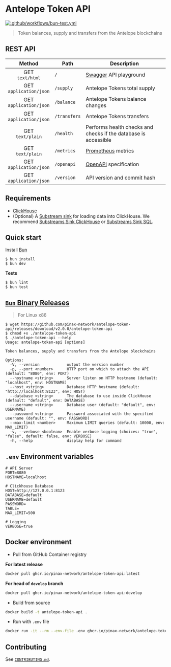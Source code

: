 # Antelope Token API

[![.github/workflows/bun-test.yml](https://github.com/pinax-network/antelope-token-api/actions/workflows/bun-test.yml/badge.svg)](https://github.com/pinax-network/antelope-token-api/actions/workflows/bun-test.yml)

> Token balances, supply and transfers from the Antelope blockchains

## REST API

| Method | Path | Description |
| :---: | --- | --- |
| GET <br>`text/html` | `/` | [Swagger](https://swagger.io/) API playground |
| GET <br>`application/json` | `/supply` | Antelope Tokens total supply |
| GET <br>`application/json` | `/balance` | Antelope Tokens balance changes |
| GET <br>`application/json` | `/transfers` | Antelope Tokens transfers |
| GET <br>`text/plain` | `/health` | Performs health checks and checks if the database is accessible |
| GET <br>`text/plain` | `/metrics` | [Prometheus](https://prometheus.io/) metrics |
| GET <br>`application/json` | `/openapi` | [OpenAPI](https://www.openapis.org/) specification |
| GET <br>`application/json` | `/version` | API version and commit hash |

## Requirements

- [ClickHouse](clickhouse.com/)
- (Optional) A [Substream sink](https://substreams.streamingfast.io/reference-and-specs/glossary#sink) for loading data into ClickHouse. We recommend [Substreams Sink ClickHouse](https://github.com/pinax-network/substreams-sink-clickhouse/) or [Substreams Sink SQL](https://github.com/streamingfast/substreams-sink-sql).

## Quick start

Install [Bun](https://bun.sh/)

```console
$ bun install
$ bun dev
```

**Tests**
```console
$ bun lint
$ bun test
```

## [`Bun` Binary Releases](https://github.com/pinax-network/antelope-token-api/releases)

> For Linux x86

```console
$ wget https://github.com/pinax-network/antelope-token-api/releases/download/v2.0.0/antelope-token-api
$ chmod +x ./antelope-token-api
$ ./antelope-token-api --help                                                                                                       
Usage: antelope-token-api [options]

Token balances, supply and transfers from the Antelope blockchains

Options:
  -V, --version            output the version number
  -p, --port <number>      HTTP port on which to attach the API (default: "8080", env: PORT)
  --hostname <string>      Server listen on HTTP hostname (default: "localhost", env: HOSTNAME)
  --host <string>          Database HTTP hostname (default: "http://localhost:8123", env: HOST)
  --database <string>      The database to use inside ClickHouse (default: "default", env: DATABASE)
  --username <string>      Database user (default: "default", env: USERNAME)
  --password <string>      Password associated with the specified username (default: "", env: PASSWORD)
  --max-limit <number>     Maximum LIMIT queries (default: 10000, env: MAX_LIMIT)
  -v, --verbose <boolean>  Enable verbose logging (choices: "true", "false", default: false, env: VERBOSE)
  -h, --help               display help for command
```

## `.env` Environment variables

```env
# API Server
PORT=8080
HOSTNAME=localhost

# Clickhouse Database
HOST=http://127.0.0.1:8123
DATABASE=default
USERNAME=default
PASSWORD=
TABLE=
MAX_LIMIT=500

# Logging
VERBOSE=true
```

## Docker environment

- Pull from GitHub Container registry

**For latest release**
```bash
docker pull ghcr.io/pinax-network/antelope-token-api:latest
```
**For head of `develop` branch**
```bash
docker pull ghcr.io/pinax-network/antelope-token-api:develop
```

- Build from source
```bash
docker build -t antelope-token-api .
```

- Run with `.env` file
```bash
docker run -it --rm --env-file .env ghcr.io/pinax-network/antelope-token-api
```

## Contributing

See [`CONTRIBUTING.md`](CONTRIBUTING.md).